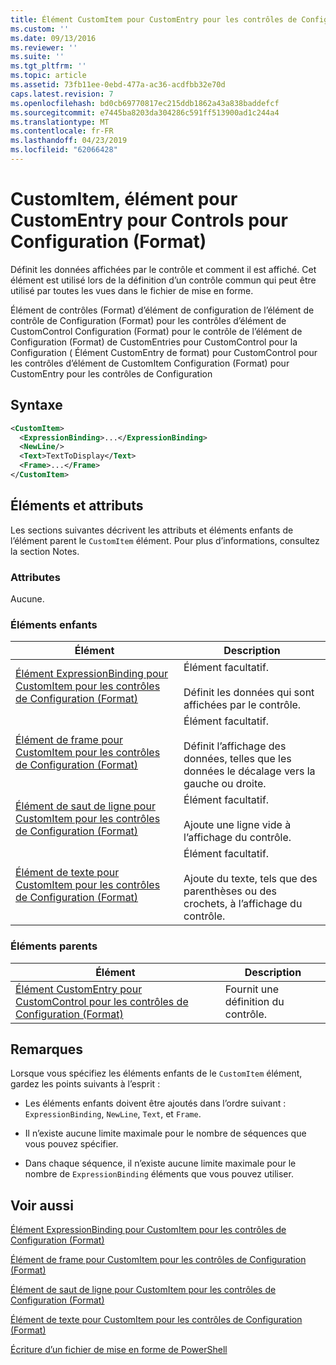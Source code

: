 ```yaml
---
title: Élément CustomItem pour CustomEntry pour les contrôles de Configuration (Format) | Microsoft Docs
ms.custom: ''
ms.date: 09/13/2016
ms.reviewer: ''
ms.suite: ''
ms.tgt_pltfrm: ''
ms.topic: article
ms.assetid: 73fb11ee-0ebd-477a-ac36-acdfbb32e70d
caps.latest.revision: 7
ms.openlocfilehash: bd0cb69770817ec215ddb1862a43a838baddefcf
ms.sourcegitcommit: e7445ba8203da304286c591ff513900ad1c244a4
ms.translationtype: MT
ms.contentlocale: fr-FR
ms.lasthandoff: 04/23/2019
ms.locfileid: "62066428"
---
```

# <a name="customitem-element-for-customentry-for-controls-for-configuration-format"></a>CustomItem, élément pour CustomEntry pour Controls pour Configuration (Format)

Définit les données affichées par le contrôle et comment il est affiché. Cet élément est utilisé lors de la définition d’un contrôle commun qui peut être utilisé par toutes les vues dans le fichier de mise en forme.

Élément de contrôles (Format) d’élément de configuration de l’élément de contrôle de Configuration (Format) pour les contrôles d’élément de CustomControl Configuration (Format) pour le contrôle de l’élément de Configuration (Format) de CustomEntries pour CustomControl pour la Configuration ( Élément CustomEntry de format) pour CustomControl pour les contrôles d’élément de CustomItem Configuration (Format) pour CustomEntry pour les contrôles de Configuration

## <a name="syntax"></a>Syntaxe

```xml
<CustomItem>
  <ExpressionBinding>...</ExpressionBinding>
  <NewLine/>
  <Text>TextToDisplay</Text>
  <Frame>...</Frame>
</CustomItem>
```

## <a name="attributes-and-elements"></a>Éléments et attributs

Les sections suivantes décrivent les attributs et éléments enfants de l’élément parent le `CustomItem` élément. Pour plus d’informations, consultez la section Notes.

### <a name="attributes"></a>Attributes

Aucune.

### <a name="child-elements"></a>Éléments enfants

|Élément|Description|
|-------------|-----------------|
|[Élément ExpressionBinding pour CustomItem pour les contrôles de Configuration (Format)](./expressionbinding-element-for-customitem-for-controls-for-configuration-format.md)|Élément facultatif.<br /><br /> Définit les données qui sont affichées par le contrôle.|
|[Élément de frame pour CustomItem pour les contrôles de Configuration (Format)](./frame-element-for-customitem-for-controls-for-configuration-format.md)|Élément facultatif.<br /><br /> Définit l’affichage des données, telles que les données le décalage vers la gauche ou droite.|
|[Élément de saut de ligne pour CustomItem pour les contrôles de Configuration (Format)](./newline-element-for-customitem-for-controls-for-configuration-format.md)|Élément facultatif.<br /><br /> Ajoute une ligne vide à l’affichage du contrôle.|
|[Élément de texte pour CustomItem pour les contrôles de Configuration (Format)](./text-element-for-customitem-for-controls-for-configuration-format.md)|Élément facultatif.<br /><br /> Ajoute du texte, tels que des parenthèses ou des crochets, à l’affichage du contrôle.|

### <a name="parent-elements"></a>Éléments parents

|Élément|Description|
|-------------|-----------------|
|[Élément CustomEntry pour CustomControl pour les contrôles de Configuration (Format)](./customentry-element-for-customcontrol-for-controls-for-configuration-format.md)|Fournit une définition du contrôle.|

## <a name="remarks"></a>Remarques

Lorsque vous spécifiez les éléments enfants de le `CustomItem` élément, gardez les points suivants à l’esprit :

- Les éléments enfants doivent être ajoutés dans l’ordre suivant : `ExpressionBinding`, `NewLine`, `Text`, et `Frame`.

- Il n’existe aucune limite maximale pour le nombre de séquences que vous pouvez spécifier.

- Dans chaque séquence, il n’existe aucune limite maximale pour le nombre de `ExpressionBinding` éléments que vous pouvez utiliser.

## <a name="see-also"></a>Voir aussi

[Élément ExpressionBinding pour CustomItem pour les contrôles de Configuration (Format)](./expressionbinding-element-for-customitem-for-controls-for-configuration-format.md)

[Élément de frame pour CustomItem pour les contrôles de Configuration (Format)](./frame-element-for-customitem-for-controls-for-configuration-format.md)

[Élément de saut de ligne pour CustomItem pour les contrôles de Configuration (Format)](./newline-element-for-customitem-for-controls-for-configuration-format.md)

[Élément de texte pour CustomItem pour les contrôles de Configuration (Format)](./text-element-for-customitem-for-controls-for-configuration-format.md)

[Écriture d’un fichier de mise en forme de PowerShell](./writing-a-powershell-formatting-file.md)
